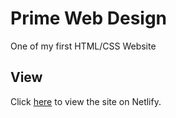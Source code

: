 # Prime Web Design 

One of my first HTML/CSS Website

## View

Click [here](https://festive-golick-1fe9bc.netlify.app/) to view the site on Netlify.

